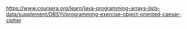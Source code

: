 https://www.coursera.org/learn/java-programming-arrays-lists-data/supplement/DBSYj/programming-exercise-object-oriented-caesar-cipher
